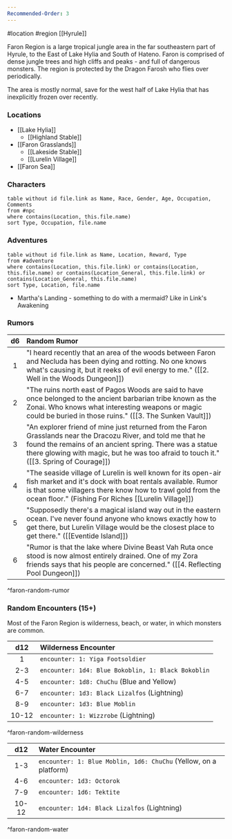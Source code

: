 ```yaml
---
Recommended-Order: 3
---
```


#location #region [[Hyrule]]

Faron Region is a large tropical jungle area in the far southeastern part of Hyrule, to the East of Lake Hylia and South of Hateno. Faron is comprised of dense jungle trees and high cliffs and peaks - and full of dangerous monsters. The region is protected by the Dragon Farosh who flies over periodically.

The area is mostly normal, save for the west half of Lake Hylia that has inexplicitly frozen over recently.

### Locations

* [[Lake Hylia]]
	* [[Highland Stable]]
* [[Faron Grasslands]]
	- [[Lakeside Stable]]
	- [[Lurelin Village]]
* [[Faron Sea]]

### Characters
```dataview
table without id file.link as Name, Race, Gender, Age, Occupation, Comments
from #npc
where contains(Location, this.file.name)
sort Type, Occupation, file.name
```

### Adventures
```dataview
table without id file.link as Name, Location, Reward, Type
from #adventure
where contains(Location, this.file.link) or contains(Location, this.file.name) or contains(Location_General, this.file.link) or contains(Location_General, this.file.name)
sort Type, Location, file.name
```

* Martha's Landing - something to do with a mermaid? Like in Link's Awakening

### Rumors

| d6 | Random Rumor |
|:----:|:-------------|
| 1  | "I heard recently that an area of the woods between Faron and Necluda has been dying and rotting. No one knows what's causing it, but it reeks of evil energy to me." ([[2. Well in the Woods Dungeon]]) |
| 2  | "The ruins north east of Pagos Woods are said to have once belonged to the ancient barbarian tribe known as the Zonai. Who knows what interesting weapons or magic could be buried in those ruins." ([[3. The Sunken Vault]]) |
| 3  | "An explorer friend of mine just returned from the Faron Grasslands near the Dracozu River, and told me that he found the remains of an ancient spring. There was a statue there glowing with magic, but he was too afraid to touch it." ([[3. Spring of Courage]]) |
| 4  | "The seaside village of Lurelin is well known for its open-air fish market and it's dock with boat rentals available. Rumor is that some villagers there know how to trawl gold from the ocean floor." (Fishing For Riches [[Lurelin Village]]) |
| 5  | "Supposedly there's a magical island way out in the eastern ocean. I've never found anyone who knows exactly how to get there, but Lurelin Village would be the closest place to get there." ([[Eventide Island]]) |
| 6  | "Rumor is that the lake where Divine Beast Vah Ruta once stood is now almost entirely drained. One of my Zora friends says that his people are concerned." ([[4. Reflecting Pool Dungeon]]) |
^faron-random-rumor

### Random Encounters (15+)

Most of the Faron Region is wilderness, beach, or water, in which monsters are common.

|  d12  | Wilderness Encounter                               |
|:-----:|:-------------------------------------------------- |
|   1   | `encounter: 1: Yiga Footsoldier`                   |
|  2-3  | `encounter: 1d4: Blue Bokoblin, 1: Black Bokoblin` |
|  4-5  | `encounter: 1d8: ChuChu` (Blue and Yellow)         |
|  6-7  | `encounter: 1d3: Black Lizalfos` (Lightning)       |
|  8-9  | `encounter: 1d3: Blue Moblin`                      |
| 10-12 | `encounter: 1: Wizzrobe` (Lightning)               |
^faron-random-wilderness

|  d12  | Water Encounter                                                  |
|:-----:|:---------------------------------------------------------------- |
|  1-3  | `encounter: 1: Blue Moblin, 1d6: ChuChu` (Yellow, on a platform) |
|  4-6  | `encounter: 1d3: Octorok`                                        |
|  7-9  | `encounter: 1d6: Tektite`                                        |
| 10-12 | `encounter: 1d4: Black Lizalfos` (Lightning)                     |
^faron-random-water
